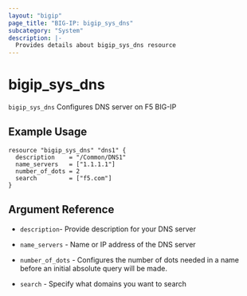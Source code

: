 ```yaml
---
layout: "bigip"
page_title: "BIG-IP: bigip_sys_dns"
subcategory: "System"
description: |-
  Provides details about bigip_sys_dns resource
---
```


# bigip\_sys\_dns

`bigip_sys_dns` Configures DNS server on F5 BIG-IP




## Example Usage


```hcl
resource "bigip_sys_dns" "dns1" {
  description    = "/Common/DNS1"
  name_servers   = ["1.1.1.1"]
  number_of_dots = 2
  search         = ["f5.com"]
}
```      

## Argument Reference


* `description`- Provide description for your DNS server

* `name_servers` - Name or IP address of the DNS server

* `number_of_dots` - Configures the number of dots needed in a name before an initial absolute query will be made.

* `search` - Specify what domains you want to search
